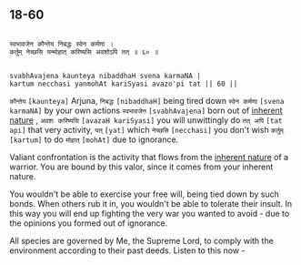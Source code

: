 ## 18-60


```shloka-sa

स्वभावजेन कौन्तेय निबद्धः स्वेन कर्मणा ।
कर्तुम् नेच्छसि यन्मोहात् करिष्यसि अवशोऽपि तत् ॥ ६० ॥

```
```shloka-sa-hk

svabhAvajena kaunteya nibaddhaH svena karmaNA |
kartum necchasi yanmohAt kariSyasi avazo'pi tat || 60 ||

```
`कौन्तेय` `[kaunteya]` Arjuna, `निबद्धः` `[nibaddhaH]` being tired down `स्वेन कर्मणा` `[svena karmaNA]` by your own actions `स्वभावजेन` `[svabhAvajena]` born out of 
[inherent nature](inherent_nature)
, `अवशः करिष्यसि` `[avazaH kariSyasi]` you will unwittingly do `तत् अपि` `[tat api]` that very activity, `यत्` `[yat]` which `नेच्छसि` `[necchasi]` you don't wish `कर्तुम्` `[kartum]` to do `मोहात्` `[mohAt]` due to ignorance.

Valiant confrontation is the activity that flows from the 
[inherent nature](inherent_nature)
 of a warrior. You are bound by this valor, since it comes from your inherent nature. 

You wouldn't be able to exercise your free will, being tied down by such bonds. When others rub it in, you wouldn't be able to tolerate their insult. In this way you will end up fighting the very war you wanted to avoid - due to the opinions you formed out of ignorance.

All species are governed by Me, the Supreme Lord, to comply with the environment according to their past deeds. Listen to this now -


